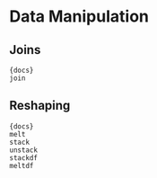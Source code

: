 # Data Manipulation

## Joins

    {docs}
    join
    
## Reshaping

    {docs}
    melt 
    stack
    unstack
    stackdf
    meltdf

